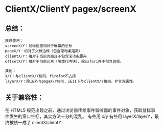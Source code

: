 # ClientX/ClientY pagex/screenX

## 总结：
~~~
推荐使用：
screenX/Y：鼠标位置相对于屏幕的坐标
pageX/Y：相对于文档边缘（包含滚动条距离）
clientX/Y：相对于当前页面且不包含滚动条距离
offsetX/Y：相对于当前元素（块或行内块），除safari外不包含边框。

其他：
X/Y：与clientX/Y相同，firefox不支持
layerX/Y：除IE外与pageX/Y相同，IE11下与clientX/Y相同。非官方属性。
~~~

## 关于兼容性：
在 HTML5 规范出现之前，通过浏览器传给事件监听器的事件对象，获取鼠标事件发生的窗口坐标，其实方法十分的混乱。
有些用 x/y 有些用 layerX/layerY，最终被统一成了 clientX/clientY